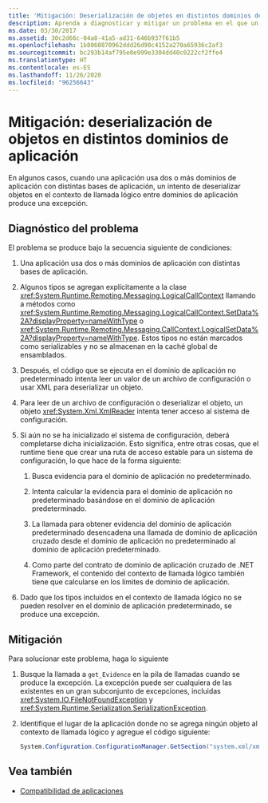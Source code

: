 ```yaml
---
title: 'Mitigación: Deserialización de objetos en distintos dominios de aplicación'
description: Aprenda a diagnosticar y mitigar un problema en el que un intento de deserializar objetos en el contexto de una llamada lógica entre dominios de aplicación produce una excepción.
ms.date: 03/30/2017
ms.assetid: 30c2d66c-04a8-41a5-ad31-646b937f61b5
ms.openlocfilehash: 1b8060870962ddd26d90c4152a270a65936c2af3
ms.sourcegitcommit: bc293b14af795e0e999e3304dd40c0222cf2ffe4
ms.translationtype: HT
ms.contentlocale: es-ES
ms.lasthandoff: 11/26/2020
ms.locfileid: "96256643"
---
```

# <a name="mitigation-deserialization-of-objects-across-app-domains"></a>Mitigación: deserialización de objetos en distintos dominios de aplicación

En algunos casos, cuando una aplicación usa dos o más dominios de aplicación con distintas bases de aplicación, un intento de deserializar objetos en el contexto de llamada lógico entre dominios de aplicación produce una excepción.  
  
## <a name="diagnosing-the-issue"></a>Diagnóstico del problema  

 El problema se produce bajo la secuencia siguiente de condiciones:  
  
1. Una aplicación usa dos o más dominios de aplicación con distintas bases de aplicación.  
  
2. Algunos tipos se agregan explícitamente a la clase <xref:System.Runtime.Remoting.Messaging.LogicalCallContext> llamando a métodos como <xref:System.Runtime.Remoting.Messaging.LogicalCallContext.SetData%2A?displayProperty=nameWithType> o <xref:System.Runtime.Remoting.Messaging.CallContext.LogicalSetData%2A?displayProperty=nameWithType>. Estos tipos no están marcados como serializables y no se almacenan en la caché global de ensamblados.  
  
3. Después, el código que se ejecuta en el dominio de aplicación no predeterminado intenta leer un valor de un archivo de configuración o usar XML para deserializar un objeto.  
  
4. Para leer de un archivo de configuración o deserializar el objeto, un objeto <xref:System.Xml.XmlReader> intenta tener acceso al sistema de configuración.  
  
5. Si aún no se ha inicializado el sistema de configuración, deberá completarse dicha inicialización. Esto significa, entre otras cosas, que el runtime tiene que crear una ruta de acceso estable para un sistema de configuración, lo que hace de la forma siguiente:  
  
    1. Busca evidencia para el dominio de aplicación no predeterminado.  
  
    2. Intenta calcular la evidencia para el dominio de aplicación no predeterminado basándose en el dominio de aplicación predeterminado.  
  
    3. La llamada para obtener evidencia del dominio de aplicación predeterminado desencadena una llamada de dominio de aplicación cruzado desde el dominio de aplicación no predeterminado al dominio de aplicación predeterminado.  
  
    4. Como parte del contrato de dominio de aplicación cruzado de .NET Framework, el contenido del contexto de llamada lógico también tiene que calcularse en los límites de dominio de aplicación.  
  
6. Dado que los tipos incluidos en el contexto de llamada lógico no se pueden resolver en el dominio de aplicación predeterminado, se produce una excepción.  
  
## <a name="mitigation"></a>Mitigación  

 Para solucionar este problema, haga lo siguiente  
  
1. Busque la llamada a `get_Evidence` en la pila de llamadas cuando se produce la excepción. La excepción puede ser cualquiera de las existentes en un gran subconjunto de excepciones, incluidas <xref:System.IO.FileNotFoundException> y <xref:System.Runtime.Serialization.SerializationException>.  
  
2. Identifique el lugar de la aplicación donde no se agrega ningún objeto al contexto de llamada lógico y agregue el código siguiente:  
  
    ```csharp
    System.Configuration.ConfigurationManager.GetSection("system.xml/xmlReader");  
    ```
  
## <a name="see-also"></a>Vea también

- [Compatibilidad de aplicaciones](application-compatibility.md)
